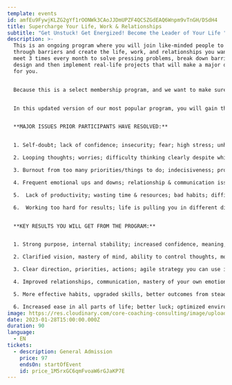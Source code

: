 ```yaml
---
template: events
id: amfEu9FywjKLZG2gYf1rOONWk3CAoJJDmUPZF4QCSZGdEAQ6Wnpm9vTnGH/DSdH4
title: Supercharge Your Life, Work & Relationships
subtitle: "Get Unstuck! Get Energized! Become the Leader of Your Life "
description: >-
  T﻿his is an ongoing program where you will join like-minded people to blast
  through barriers and create the life, work, and relationships you want.  We
  meet 3 times every month to solve pressing problems, break down barriers, and
  design and then implement real-life projects that will make a major difference
  for you.


  B﻿ecause this is a select membership program, and we want to make sure it is right for you and for the group you will be joining, please schedule a time to meet with the instructors, Sharon Seivert or Bonnie Koch so we can all be certain that this is the right program to meet your needs.  Go to [calendly.com](https://calendly.com/sseivert-1/clarity-session)


  I﻿n this updated version of our most popular program, you will gain the following results. ﻿


  **MAJOR ISSUES PRIOR PARTICIPANTS HAVE RESOLVED:** 


  1. Self-doubt; lack of confidence; insecurity; fear; high stress; unhappiness

  2. Looping thoughts; worries; difficulty thinking clearly despite white noise, distractions, emergencies

  3. Burnout from too many priorities/things to do; indecisiveness; procrastination; inability to act 

  4. Frequent emotional ups and downs; relationship & communication issues that get in the way 

  5.  Lack of productivity; wasting time & resources; bad habits; difficulty following-through

  6.  Working too hard for results; life is pulling you in different directions


  **KEY RESULTS YOU WILL GET FROM THE PROGRAM:**


  1. Strong purpose, internal stability; increased confidence, meaning, intuition, happiness

  2. Clarified vision, mastery of mind, ability to control thoughts, more creative thinking

  3. Clear direction, priorities, actions; agile strategy you can use in any part of life or work

  4. Improved relationships, communication, mastery of your own emotions/feelings

  5. More effective habits, upgraded skills, better outcomes from steady followup

  6. Increased ease in all parts of life; better luck; optimized environment
image: https://res.cloudinary.com/core-coaching-consulting/image/upload/v1664393534/Supercharge_3.jpb_icksmr.jpg
date: 2023-01-28T15:00:00.000Z
duration: 90
language:
  - EN
tickets:
  - description: General Admission
    price: 97
    endsOn: startOfEvent
    id: price_1M5rxGC6qmFvoaW6rGJaKP7E
---
```

